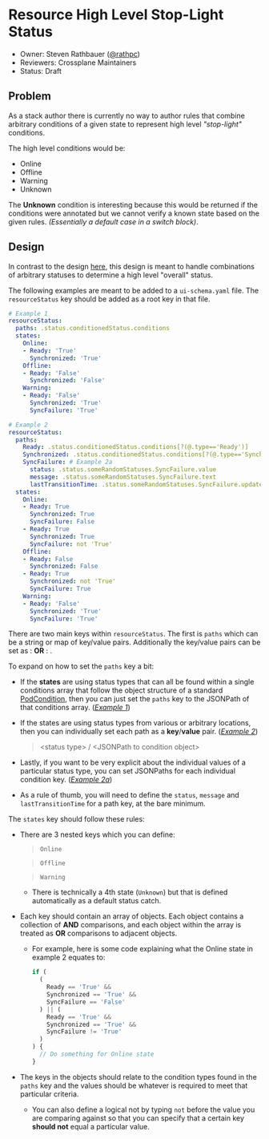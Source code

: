 # Resource High Level Stop-Light Status

- Owner: Steven Rathbauer ([@rathpc](https://github.com/rathpc))
- Reviewers: Crossplane Maintainers
- Status: Draft

## Problem

As a stack author there is currently no way to author rules that combine arbitrary conditions of a given state to
represent high level _"stop-light"_ conditions.

The high level conditions would be:
- Online
- Offline
- Warning
- Unknown

The **Unknown** condition is interesting because this would be returned if the conditions were annotated but we cannot
verify a known state based on the given rules. _(Essentially a default case in a switch block)_.

## Design

In contrast to the design [here](https://github.com/crossplaneio/crossplane/blob/master/design/one-pager-stack-status-spec.md),
this design is meant to handle combinations of arbitrary statuses to determine a high level "overall" status.

The following examples are meant to be added to a `ui-schema.yaml` file. The `resourceStatus` key should be added as a root key in that file.

<a name="example-1"></a>

```yaml
# Example 1
resourceStatus:
  paths: .status.conditionedStatus.conditions
  states:
    Online:
    - Ready: 'True'
      Synchronized: 'True'
    Offline:
    - Ready: 'False'
      Synchronized: 'False'
    Warning:
    - Ready: 'False'
      Synchronized: 'True'
      SyncFailure: 'True'
```

<a name="example-2"></a>

```yaml
# Example 2
resourceStatus:
  paths:
    Ready: .status.conditionedStatus.conditions[?(@.type=='Ready')]
    Synchronized: .status.conditionedStatus.conditions[?(@.type=='Synchronized')]
    SyncFailure: # Example 2a
      status: .status.someRandomStatuses.SyncFailure.value
      message: .status.someRandomStatuses.SyncFailure.text
      lastTransitionTime: .status.someRandomStatuses.SyncFailure.updatedTime
  states:
    Online:
    - Ready: True
      Synchronized: True
      SyncFailure: False
    - Ready: True
      Synchronized: True
      SyncFailure: not 'True'
    Offline:
    - Ready: False
      Synchronized: False
    - Ready: True
      Synchronized: not 'True'
      SyncFailure: True
    Warning:
    - Ready: 'False'
      Synchronized: 'True'
      SyncFailure: 'True'
```

There are two main keys within `resourceStatus`. The first is `paths` which can be a string or map of key/value pairs. Additionally the key/value pairs can be set as <string>: <string> **OR** <string>: <object>.

To expand on how to set the `paths` key a bit:

- If the **states** are using status types that can all be found within a single conditions array that follow the object
structure of a standard [PodCondition](https://kubernetes.io/docs/reference/generated/kubernetes-api/v1.17/#podcondition-v1-core),
then you can just set the `paths` key to the JSONPath of that conditions array. (_[Example 1](#example-1)_)

- If the states are using status types from various or arbitrary locations, then you can individually set each path as a
**key**/**value** pair. (_[Example 2](#example-2)_)
  > \<status type> / \<JSONPath to condition object>

- Lastly, if you want to be very explicit about the individual values of a particular status type, you can set JSONPaths
for each individual condition key. (_[Example 2a](#example-2)_)

- As a rule of thumb, you will need to define the `status`, `message` and `lastTransitionTime` for a path key, at the
bare minimum.

The `states` key should follow these rules:

- There are 3 nested keys which you can define:
  > `Online`

  > `Offline`

  > `Warning`

  - There is technically a 4th state (`Unknown`) but that is defined automatically as a default status catch.

- Each key should contain an array of objects. Each object contains a collection of **AND** comparisons, and each object
within the array is treated as **OR** comparisons to adjacent objects.

  - For example, here is some code explaining what the Online state in example 2 equates to:

    ```js
    if (
      (
        Ready == 'True' &&
        Synchronized == 'True' &&
        SyncFailure == 'False'
      ) || (
        Ready == 'True' &&
        Synchronized == 'True' &&
        SyncFailure != 'True'
      )
    ) {
      // Do something for Online state
    }
    ```

- The keys in the objects should relate to the condition types found in the `paths` key and the values should be
whatever is required to meet that particular criteria.

  - You can also define a logical not by typing `not` before the value you are comparing against so that you can
  specify that a certain key **should not** equal a particular value.